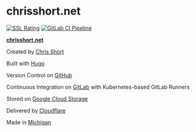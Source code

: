 # chrisshort.net

[![SSL Rating](https://sslbadge.org/?domain=chrisshort.net)](https://www.ssllabs.com/ssltest/analyze.html?d=chrisshort.net) [![GitLab CI Pipeline](https://gitlab.com/chrisshort/chrisshort.net/badges/master/build.svg)](https://gitlab.com/chrisshort/chrisshort.net/pipelines?scope=master)

[**chrisshort.net**](https://chrisshort.net)

Created by [Chris Short](https://chrisshort.net/)

Built with [Hugo](https://gohugo.io/)

Version Control on [GitHub](https://github.com/chris-short/chrisshort.net)

Continuous Integration on [GitLab](https://gitlab.com/chrisshort/chrisshort.net/pipelines) with Kubernetes-based GitLab Runners

Stored on [Google Cloud Storage](https://cloud.google.com/storage/)

Delivered by [Cloudflare](https://www.cloudflare.com/)

Made in [Michigan](https://www.michigan.org/)
